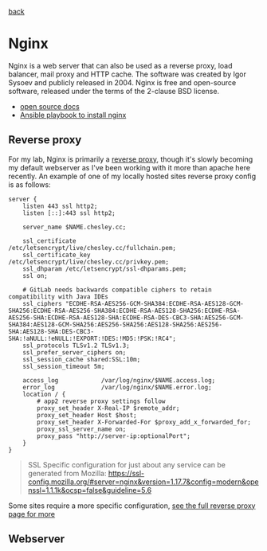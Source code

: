 [back](../README.md)

# Nginx
Nginx is a web server that can also be used as a reverse proxy, load balancer, mail proxy and HTTP cache. The software was created by Igor Sysoev and publicly released in 2004. Nginx is free and open-source software, released under the terms of the 2-clause BSD license.
- [open source docs](https://nginx.org/en/docs/)
- [Ansible playbook to install nginx](https://code.chesleyfamily.com/wchesley/ansible-playbooks)

## Reverse proxy
For my lab, Nginx is primarily a [reverse proxy](https://nginx.org/en/docs/http/ngx_http_proxy_module.html), though it's slowly becoming my default webserver as I've been working with it more than apache here recently. An example of one of my locally hosted sites reverse proxy config is as follows: 
```nginx
server {
    listen 443 ssl http2;
    listen [::]:443 ssl http2;
 
    server_name $NAME.chesley.cc;

    ssl_certificate           /etc/letsencrypt/live/chesley.cc/fullchain.pem;
    ssl_certificate_key       /etc/letsencrypt/live/chesley.cc/privkey.pem;
    ssl_dhparam /etc/letsencrypt/ssl-dhparams.pem;
    ssl on; 

    # GitLab needs backwards compatible ciphers to retain compatibility with Java IDEs
    ssl_ciphers "ECDHE-RSA-AES256-GCM-SHA384:ECDHE-RSA-AES128-GCM-SHA256:ECDHE-RSA-AES256-SHA384:ECDHE-RSA-AES128-SHA256:ECDHE-RSA-AES256-SHA:ECDHE-RSA-AES128-SHA:ECDHE-RSA-DES-CBC3-SHA:AES256-GCM-SHA384:AES128-GCM-SHA256:AES256-SHA256:AES128-SHA256:AES256-SHA:AES128-SHA:DES-CBC3-SHA:!aNULL:!eNULL:!EXPORT:!DES:!MD5:!PSK:!RC4";
    ssl_protocols TLSv1.2 TLSv1.3;
    ssl_prefer_server_ciphers on;
    ssl_session_cache shared:SSL:10m;
    ssl_session_timeout 5m;

    access_log            /var/log/nginx/$NAME.access.log;
    error_log             /var/log/nginx/$NAME.error.log;
    location / {
        # app2 reverse proxy settings follow
        proxy_set_header X-Real-IP $remote_addr;
        proxy_set_header Host $host;
        proxy_set_header X-Forwarded-For $proxy_add_x_forwarded_for;
        proxy_ssl_server_name on;
        proxy_pass "http://server-ip:optionalPort";
    }
}
```

> SSL Specific configuration for just about any service can be generated from Mozilla: https://ssl-config.mozilla.org/#server=nginx&version=1.17.7&config=modern&openssl=1.1.1k&ocsp=false&guideline=5.6

Some sites require a more specific configuration, [see the full reverse proxy page for more](./reverse_proxy.md)

## Webserver